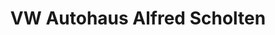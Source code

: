 ---
title: "VW Autohaus Alfred Scholten"
url: /essen/vw-autohaus-alfred-scholten/
shop: Autohaus
---